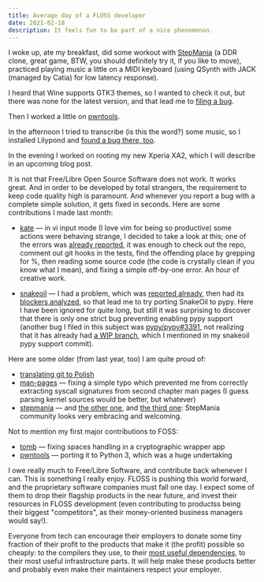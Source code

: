 ```yaml
---
title: Average day of a FLOSS developer
date: 2021-02-18
description: It feels fun to be part of a nice phenomenon.
---
```


I woke up, ate my breakfast, did some workout with [StepMania][sm] (a DDR clone,
great game, BTW, you should definitely try it, if you like to move),
practiced playing music a little on a MIDI keyboard (using QSynth with
JACK (managed by Catia) for low latency response).

I heard that Wine supports GTK3 themes, so I wanted to check it out,
but there was none for the latest version, and that lead me
to [filing a bug][winebug].

Then I worked a little on [pwntools][pwn].

In the afternoon I tried to transcribe (is this the word?) some music,
so I installed Lilypond and [found a bug there, too][lilybug].

[sm]: https://www.stepmania.com
[winebug]: https://bugs.winehq.org/show_bug.cgi?id=50677
[pwn]: https://pwntools.com
[lilybug]: https://lists.gnu.org/archive/html/bug-lilypond/2021-02/msg00043.html

In the evening I worked on rooting my new Xperia XA2,
which I will describe in an upcoming blog post.

It is not that Free/Libre Open Source Software does not work.
It works great.
And in order to be developed by total strangers,
the requirement to keep code quality high is paramount.
And whenever you report a bug with a complete simple solution,
it gets fixed in seconds.
Here are some contributions I made last month:

* [kate][kate-percent] — in vi input mode (I love vim for being so productive)
  some actions were behaving strange,
  I decided to take a look at this;
  one of the errors was [already reported][kate-fold],
  it was enough to check out the repo,
  comment out git hooks in the tests,
  find the offending place by grepping for %,
  then reading some source code
  (the code is crystally clean if you know what I mean),
  and fixing a simple off-by-one error.
  An hour of creative work.

[kate-percent]: https://invent.kde.org/frameworks/ktexteditor/-/merge_requests/91
[kate-fold]: https://invent.kde.org/frameworks/ktexteditor/-/merge_requests/53

* [snakeoil][sno] — I had a problem, which was [reported already][slr-orig],
  then had its [blockers analyzed][slr-bgo],
  so that lead me to try porting SnakeOil to pypy.
  Here I have been ignored for quite long, but still
  it was surprising to discover that there is only one strict bug
  preventing enabling pypy support
  (another bug I filed in this subject was [pypy/pypy#3391][pypy38-reversed],
  not realizing that it has already had [a WIP branch][pypy38-branch],
  which I mentioned in my snakeoil pypy support commit).

[sno]: https://github.com/pkgcore/snakeoil/issues/57
[slr-orig]: https://github.com/mgorny/smart-live-rebuild/issues/11
[slr-bgo]: https://bugs.gentoo.org/745462
[pypy38-reversed]: https://foss.heptapod.net/pypy/pypy/-/issues/3391
[pypy38-branch]: https://foss.heptapod.net/pypy/pypy/-/tree/branch/py3.8-reversed-dict

Here are some older (from last year, too) I am quite proud of:

* [translating git to Polish](i-translated-git.md)
* [man-pages][man] — fixing a simple typo which prevented me
  from correctly extracting syscall signatures from second chapter man pages
  (I guess parsing kernel sources would be better, but whatever)
* [stepmania][sm-mouse] — and [the other one][sm-crash],
  and [the third one][sm-sigbus]: StepMania community
  looks very embracing and welcoming.

[man]: https://lore.kernel.org/linux-man/20201201112245.11764-1-arek_koz@o2.pl/
[sm-mouse]: https://github.com/stepmania/stepmania/pull/2042
[sm-crash]: https://github.com/stepmania/stepmania/pull/2043
[sm-sigbus]: https://github.com/stepmania/stepmania/pull/2012

Not to mention my first major contributions to FOSS:

* [tomb][tomb] — fixing spaces handling in a cryptographic wrapper app
* [pwntools][pwn-port] — porting it to Python 3, which was a huge undertaking

[tomb]: https://github.com/dyne/Tomb/pull/245
[pwn-port]: https://github.com/Gallopsled/pwntools/pull/1224

I owe really much to Free/Libre Software, and contribute back whenever I can.
This is something I really enjoy.
FLOSS is pushing this world forward,
and the proprietary software companies must fall one day.
I expect some of them to drop their flagship products in the near future,
and invest their resources in FLOSS development
(even contributing to productss being their biggest "competitors",
as their money-oriented business managers would say!).

Everyone from tech can encourage their employers to donate some tiny fraction
of their profit to the products that make it (the profit) possible so cheaply:
to the compilers they use, to their [most useful dependencies][xkcd-dep],
to their most useful infrastructure parts.
It will help make these products better and probably even
make their maintainers respect your employer.

[xkcd-dep]: https://xkcd.com/2347/
